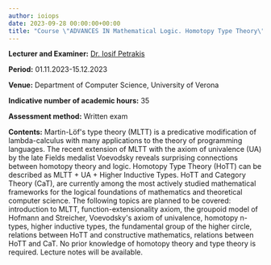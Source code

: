 ```yaml
---
author: ioiops
date: 2023-09-28 00:00:00+00:00
title: "Course \"ADVANCES IN Mathematical Logic. Homotopy Type Theory\""
---
```


**Lecturer and Examiner:** [Dr. Iosif Petrakis](https://www.di.univr.it/?ent=persona&id=42498&lang=itAnna)

**Period:** 01.11.2023-15.12.2023

**Venue:** Department of Computer Science, University of Verona

**Indicative number of academic hours:** 35

**Assessment method:** Written exam

**Contents:** Martin-Löf's type theory (MLTT) is a predicative modification of lambda-calculus with many
applications to the theory of programming languages. The recent extension of MLTT with the axiom of
univalence (UA) by the late Fields medalist Voevodsky reveals surprising connections between
homotopy theory and logic. Homotopy Type Theory (HoTT) can be described as MLTT + UA + Higher
Inductive Types. HoTT and Category Theory (CaT), are currently among the most actively studied
mathematical frameworks for the logical foundations of mathematics and theoretical computer science.
The following topics are planned to be covered: introduction to MLTT, function-extensionality axiom,
the groupoid model of Hofmann and Streicher, Voevodsky's axiom of univalence, homotopy n-types,
higher inductive types, the fundamental group of the higher circle, relations between HoTT and
constructive mathematics, relations between HoTT and CaT.
No prior knowledge of homotopy theory and type theory is required. Lecture notes will be available.
